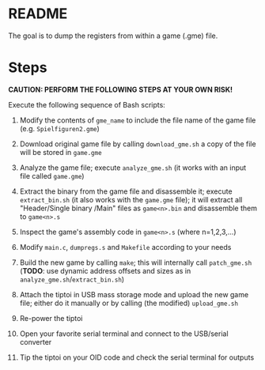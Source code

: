 # README

The goal is to dump the registers from within a game (.gme) file.



# Steps

**CAUTION: PERFORM THE FOLLOWING STEPS AT YOUR OWN RISK!**

Execute the following sequence of Bash scripts:

1. Modify the contents of `gme_name` to include the file name of the game file (e.g. `Spielfiguren2.gme`)
2. Download original game file by calling `download_gme.sh` 
   a copy of the file will be stored in `game.gme`
3. Analyze the game file;
   execute `analyze_gme.sh` (it works with an input file called `game.gme`)
4. Extract the binary from the game file and disassemble it;
   execute `extract_bin.sh` (it also works with the `game.gme` file);
   it will extract all "Header/Single binary <n>/Main" files as `game<n>.bin` and disassemble them to  `game<n>.s`
5. Inspect the game's assembly code in `game<n>.s` (where n=1,2,3,...)



1. Modify `main.c`, `dumpregs.s` and `Makefile` according to your needs
2. Build the new game by calling `make`;
   this will internally call `patch_gme.sh`
   (**TODO**: use dynamic address offsets and sizes as in `analyze_gme.sh`/`extract_bin.sh`)
3. Attach the tiptoi in USB mass storage mode and upload the new game file;
   either do it manually or by calling (the modified) `upload_gme.sh`
4. Re-power the tiptoi
5. Open your favorite serial terminal and connect to the USB/serial converter
6. Tip the tiptoi on your OID code and check the serial terminal for outputs